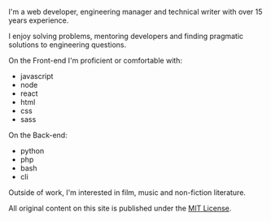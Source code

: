 I'm a web developer, engineering manager and technical writer with over 15 years experience.

I enjoy solving problems, mentoring developers and finding pragmatic solutions to engineering questions.

On the Front-end I'm proficient or comfortable with:
- javascript 
- node 
- react 
- html
- css 
- sass

On the Back-end:
- python
- php 
- bash
- cli

Outside of work, I'm interested in film, music and non-fiction literature.

All original content on this site is published under the [MIT License](https://choosealicense.com/licenses/mit/).